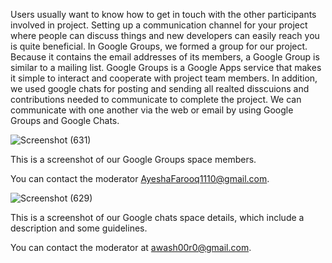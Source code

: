 Users usually want to know how to get in touch with the other participants involved in project.
Setting up a communication channel for your project where people can discuss things and new developers can easily reach you is quite beneficial. 
In Google Groups, we formed a group for our project. Because it contains the email addresses of its members, a Google Group is similar to a mailing list.
Google Groups is a Google Apps service that makes it simple to interact and cooperate with project team members.
In addition, we used google chats for posting and sending all realted disscuions and contributions needed to communicate to complete the project.
We can communicate with one another via the web or email by using Google Groups and Google Chats. 

![Screenshot (631)](https://github.com/nihal476/Covid19-Tracker/assets/143533864/68768392-8cb9-4b28-b3f6-2719b25d330a)

This is a screenshot of our Google Groups space members.

You can contact the moderator AyeshaFarooq1110@gmail.com.

![Screenshot (629)](https://github.com/nihal476/Covid19-Tracker/assets/143533864/8fc8900a-1092-45a5-9ed1-6a7ce56bcd5a)

This is a screenshot of our Google chats space details, which include a description and some guidelines.

You can contact the moderator at awash00r0@gmail.com.
